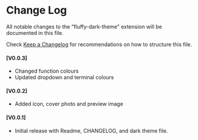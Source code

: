 # Change Log

All notable changes to the "fluffy-dark-theme" extension will be documented in this file.

Check [Keep a Changelog](http://keepachangelog.com/) for recommendations on how to structure this file.

#### [V0.0.3]

- Changed function colours
- Updated dropdown and terminal colours

#### [V0.0.2]

- Added icon, cover photo and preview image

#### [V0.0.1]

- Initial release with Readme, CHANGELOG, and dark theme file.
